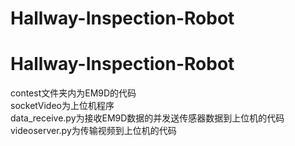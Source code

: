 # Hallway-Inspection-Robot
# Hallway-Inspection-Robot

contest文件夹内为EM9D的代码  
socketVideo为上位机程序  
data_receive.py为接收EM9D数据的并发送传感器数据到上位机的代码  
videoserver.py为传输视频到上位机的代码  
